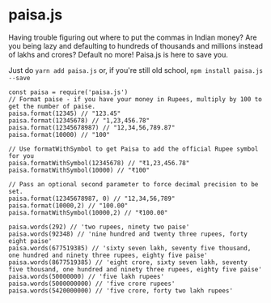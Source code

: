 # paisa.js

Having trouble figuring out where to put the commas in Indian money? Are you being lazy and defaulting to hundreds of thousands and millions instead of lakhs and crores? Default no more! Paisa.js is here to save you. 

Just do 
`yarn add paisa.js`
or, if you're still old school,
`npm install paisa.js --save`

```
const paisa = require('paisa.js')
// Format paise - if you have your money in Rupees, multiply by 100 to get the number of paise.
paisa.format(12345) // "123.45"
paisa.format(12345678) // "1,23,456.78"
paisa.format(12345678987) // "12,34,56,789.87"
paisa.format(10000) // "100"

// Use formatWithSymbol to get Paisa to add the official Rupee symbol for you
paisa.formatWithSymbol(12345678) // "₹1,23,456.78"
paisa.formatWithSymbol(10000) // "₹100"

// Pass an optional second parameter to force decimal precision to be set. 
paisa.format(12345678987, 0) // "12,34,56,789" 
paisa.format(10000,2) // "100.00"
paisa.formatWithSymbol(10000,2) // "₹100.00"

paisa.words(292) // 'two rupees, ninety two paise'
paisa.words(92348) // 'nine hundred and twenty three rupees, forty eight paise'
paisa.words(677519385) // 'sixty seven lakh, seventy five thousand, one hundred and ninety three rupees, eighty five paise'
paisa.words(8677519385) // 'eight crore, sixty seven lakh, seventy five thousand, one hundred and ninety three rupees, eighty five paise'
paisa.words(50000000) // 'five lakh rupees'
paisa.words(5000000000) // 'five crore rupees'
paisa.words(5420000000) // 'five crore, forty two lakh rupees'

```
